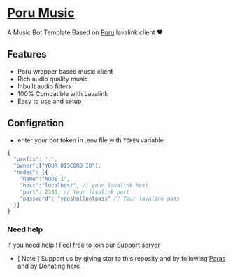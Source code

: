 # [Poru Music](https://discord.com/api/oauth2/authorize?client_id=987704017410985985&permissions=8&scope=applications.commands%20bot)

A Music Bot Template Based on [Poru](https://npmjs.com/poru) lavalink client ❤️

## Features
- Poru wrapper based music client
- Rich audio quality music
- Inbuilt audio filters
- 100% Compatible with Lavalink
- Easy to use and setup


## Configration

- enter your bot token in .env file with `TOKEN` variable
```js
{
  "prefix": '.',
  "owner":["YOUR DISCORD ID"],
  "nodes": [{
    "name":"NODE_1",
    "host":"localhost", // your lavalink host
    "port": 2333, // Your lavalink port
    "password": "youshallnotpass" // Your lavalink pass
  }]
}
```
### Need help
If you need help ! Feel free to join our [Support server](https://discord.gg/b3k6XNA5pw)

- [ Note ] Support us by giving star to this reposity and by following [Paras](https://github.com/parasop) and by Donating [here](https://ko-fi.com/parasdev)
